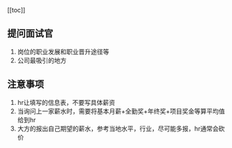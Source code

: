[[toc]]

## 提问面试官
1. 岗位的职业发展和职业晋升途径等
2. 公司最吸引的地方
## 注意事项
1. hr让填写的信息表，不要写具体薪资
2. 当询问上一家薪水时，需要将基本月薪+全勤奖+年终奖+项目奖金等算平均值给到hr
3. 大方的报出自己期望的薪水，参考当地水平，行业，尽可能多报，hr通常会砍价
